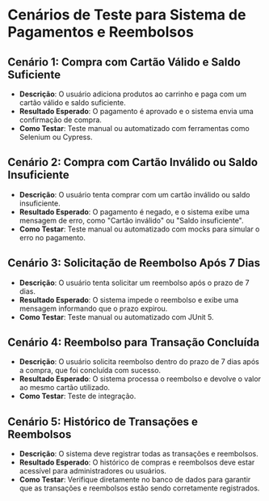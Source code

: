 # Cenários de Teste para Sistema de Pagamentos e Reembolsos

## Cenário 1: Compra com Cartão Válido e Saldo Suficiente
- **Descrição**: O usuário adiciona produtos ao carrinho e paga com um cartão válido e saldo suficiente.
- **Resultado Esperado**: O pagamento é aprovado e o sistema envia uma confirmação de compra.
- **Como Testar**: Teste manual ou automatizado com ferramentas como Selenium ou Cypress.

## Cenário 2: Compra com Cartão Inválido ou Saldo Insuficiente
- **Descrição**: O usuário tenta comprar com um cartão inválido ou saldo insuficiente.
- **Resultado Esperado**: O pagamento é negado, e o sistema exibe uma mensagem de erro, como "Cartão inválido" ou "Saldo insuficiente".
- **Como Testar**: Teste manual ou automatizado com mocks para simular o erro no pagamento.

## Cenário 3: Solicitação de Reembolso Após 7 Dias
- **Descrição**: O usuário tenta solicitar um reembolso após o prazo de 7 dias.
- **Resultado Esperado**: O sistema impede o reembolso e exibe uma mensagem informando que o prazo expirou.
- **Como Testar**: Teste manual ou automatizado com JUnit 5.

## Cenário 4: Reembolso para Transação Concluída
- **Descrição**: O usuário solicita reembolso dentro do prazo de 7 dias após a compra, que foi concluída com sucesso.
- **Resultado Esperado**: O sistema processa o reembolso e devolve o valor ao mesmo cartão utilizado.
- **Como Testar**: Teste de integração.

## Cenário 5: Histórico de Transações e Reembolsos
- **Descrição**: O sistema deve registrar todas as transações e reembolsos.
- **Resultado Esperado**: O histórico de compras e reembolsos deve estar acessível para administradores ou usuários.
- **Como Testar**: Verifique diretamente no banco de dados para garantir que as transações e reembolsos estão sendo corretamente registrados.
